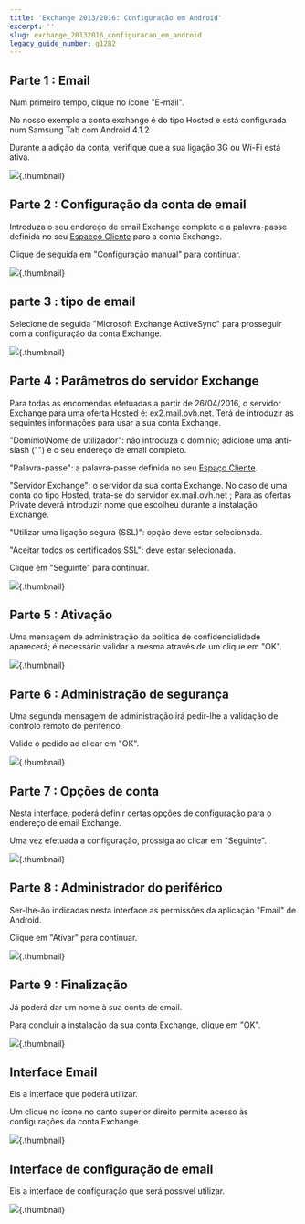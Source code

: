 ```yaml
---
title: 'Exchange 2013/2016: Configuração em Android'
excerpt: ''
slug: exchange_20132016_configuracao_em_android
legacy_guide_number: g1282
---
```



## Parte 1 : Email
Num primeiro tempo, clique no ícone "E-mail".

No nosso exemplo a conta exchange é do tipo Hosted e está configurada num Samsung Tab com Android 4.1.2

Durante a adição da conta, verifique que a sua ligação 3G ou Wi-Fi está ativa.

![](images/img_1149.jpg){.thumbnail}


## Parte 2 : Configuração da conta de email
Introduza o seu endereço de email Exchange completo e a palavra-passe definida no seu [Espacço Cliente](https://www.ovh.com/manager/web/login.html) para a conta Exchange.

Clique de seguida em "Configuração manual" para continuar.

![](images/img_1150.jpg){.thumbnail}


## parte 3 : tipo de email
Selecione de seguida "Microsoft Exchange ActiveSync" para prosseguir com a configuração da conta Exchange.

![](images/img_1151.jpg){.thumbnail}


## Parte 4 : Parâmetros do servidor Exchange
Para todas as encomendas efetuadas a partir de 26/04/2016, o servidor Exchange para uma oferta Hosted é: ex2.mail.ovh.net.
Terá de introduzir as seguintes informações para usar a sua conta Exchange.

"Domínio\Nome de utilizador": não introduza o domínio; adicione uma anti-slash ("\") e o seu endereço de email completo.

"Palavra-passe": a palavra-passe definida no seu [Espaço Cliente](https://www.ovh.com/manager/web/login.html).

"Servidor Exchange": o servidor da sua conta Exchange.
No caso de uma conta do tipo Hosted, trata-se do servidor ex.mail.ovh.net ; Para as ofertas Private deverá introduzir  nome que escolheu durante a instalação Exchange.

"Utilizar uma ligação segura (SSL)": opção deve estar selecionada.

"Aceitar todos os certificados SSL": deve estar selecionada.

Clique em "Seguinte" para continuar.

![](images/img_1152.jpg){.thumbnail}


## Parte 5 : Ativação
Uma mensagem de administração da política de confidencialidade aparecerá; é necessário validar a mesma através de um clique em "OK".

![](images/img_1154.jpg){.thumbnail}


## Parte 6 : Administração de segurança
Uma segunda mensagem de administração irá pedir-lhe a validação de controlo remoto do periférico.

Valide o pedido ao clicar em "OK".

![](images/img_1155.jpg){.thumbnail}


## Parte 7 : Opções de conta
Nesta interface, poderá definir certas opções de configuração para o endereço de email Exchange.

Uma vez efetuada a configuração, prossiga ao clicar em "Seguinte".

![](images/img_1156.jpg){.thumbnail}


## Parte 8 : Administrador do periférico
Ser-lhe-ão indicadas nesta interface as permissões da aplicação "Email" de Android.

Clique em "Ativar" para continuar.

![](images/img_1157.jpg){.thumbnail}


## Parte 9 : Finalização
Já poderá dar um nome à sua conta de email.

Para concluir a instalação da sua conta Exchange, clique em "OK".

![](images/img_1158.jpg){.thumbnail}


## Interface Email
Eis a interface que poderá utilizar.

Um clique no ícone no canto superior direito permite acesso às configurações da conta Exchange.

![](images/img_1159.jpg){.thumbnail}


## Interface de configuração de email
Eis a interface de configuração que será possível utilizar.

![](images/img_1160.jpg){.thumbnail}

